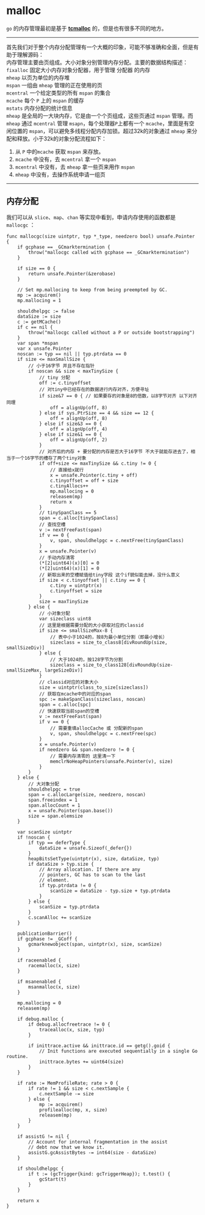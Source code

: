 # malloc
`go` 的内存管理最初是基于 **[tcmalloc](http://goog-perftools.sourceforge.net/doc/tcmalloc.html)** 的，但是也有很多不同的地方。  

-----------------------------------------------------------------------
首先我们对于整个内存分配管理有一个大概的印象，可能不够准确和全面，但是有助于理解源码：  
内存管理主要由页组成。大小对象分别管理内存分配。主要的数据结构描述：
`fixalloc` 固定大小内存对象分配器，用于管理 分配器 的内存  
`mheap` 以页为单位的内存堆  
`mspan` 一组由 `mheap` 管理的正在使用的页  
`mcentral` 一个给定类型的所有 `mspan` 的集合  
`mcache` 每个 `P` 上的 `mspan` 的缓存  
`mstats` 内存分配的统计信息  
`mheap` 是全局的一大块内存，它是由一个个页组成，这些页通过 `mspan` 管理。而 `mheap` 通过 `mcentral` 管理 `msapn`，每个处理器`P`上都有一个 `mcache`，里面是有空闲位置的 `mspan`，可以避免多线程分配内存加锁。超过32k的对象通过 `mheap` 来分配和释放。小于32k的对象分配流程如下：
1. 从 `P` 中的`mcache` 获取 `mspan` 来存放。
2. `mcache` 中没有，去 `mcentral` 拿一个 `mspan`
3. `mcentral` 中没有，去 `mheap` 拿一些页来用作 `mspan`
4. `mheap` 中没有，去操作系统申请一组页
------------------------------------------------------------------------

## 内存分配
我们可以从 `slice`、`map`、`chan` 等实现中看到，申请内存使用的函数都是 `mallocgc` ：
```
func mallocgc(size uintptr, typ *_type, needzero bool) unsafe.Pointer {
    if gcphase == _GCmarktermination {
        throw("mallocgc called with gcphase == _GCmarktermination")
    }

    if size == 0 {
        return unsafe.Pointer(&zerobase)
    }

    // Set mp.mallocing to keep from being preempted by GC.
    mp := acquirem()
    mp.mallocing = 1

    shouldhelpgc := false
    dataSize := size
    c := getMCache()
    if c == nil {
        throw("mallocgc called without a P or outside bootstrapping")
    }
    var span *mspan
    var x unsafe.Pointer
    noscan := typ == nil || typ.ptrdata == 0
    if size <= maxSmallSize {
        // 小于16字节 并且不存在指针
        if noscan && size < maxTinySize {
            // tiny 分配
            off := c.tinyoffset
            // 对tiny中已经存在的数据进行内存对齐，方便寻址
            if size&7 == 0 { // 如果要存的对象是8的倍数，以8字节对齐 以下对齐同理
                off = alignUp(off, 8)
            } else if sys.PtrSize == 4 && size == 12 {
                off = alignUp(off, 8)
            } else if size&3 == 0 {
                off = alignUp(off, 4)
            } else if size&1 == 0 {
                off = alignUp(off, 2)
            }
            // 对齐后的内存 + 要分配的内存是否大于16字节 不大于就能存进去了，相当于一个16字节的槽存了两个tiny对象
            if off+size <= maxTinySize && c.tiny != 0 {
                // 直接给x就行
                x = unsafe.Pointer(c.tiny + off)
                c.tinyoffset = off + size
                c.tinyAllocs++
                mp.mallocing = 0
                releasem(mp)
                return x
            }
            // tinySpanClass == 5
            span = c.alloc[tinySpanClass]
            // 查找空槽
            v := nextFreeFast(span)
            if v == 0 {
                v, span, shouldhelpgc = c.nextFree(tinySpanClass)
            }
            x = unsafe.Pointer(v)
            // 手动内存清零
            (*[2]uint64)(x)[0] = 0
            (*[2]uint64)(x)[1] = 0
            // 新取出来的空槽赋值给tiny字段 这个if貌似能去掉，没什么意义
            if size < c.tinyoffset || c.tiny == 0 {
                c.tiny = uintptr(x)
                c.tinyoffset = size
            }
            size = maxTinySize
        } else {
            // 小对象分配
            var sizeclass uint8
            // 这里是根据需要分配的大小获取对应的classid
            if size <= smallSizeMax-8 {
                // 表中小于1024的，按8为最小单位分割（即最小增长）
                sizeclass = size_to_class8[divRoundUp(size, smallSizeDiv)]
            } else {
                // 大于1024的，按128字节为分割
                sizeclass = size_to_class128[divRoundUp(size-smallSizeMax, largeSizeDiv)]
            }
            // classid对应的对象大小
            size = uintptr(class_to_size[sizeclass])
            // 获取在mcache中的对应的span
            spc := makeSpanClass(sizeclass, noscan)
            span = c.alloc[spc]
            // 快速获取当前span的空槽
            v := nextFreeFast(span)
            if v == 0 {
                // 需要重填allocCache 或 分配新的span
                v, span, shouldhelpgc = c.nextFree(spc)
            }
            x = unsafe.Pointer(v)
            if needzero && span.needzero != 0 {
                // 需要内存清零的 这里清一下
                memclrNoHeapPointers(unsafe.Pointer(v), size)
            }
        }
    } else {
        // 大对象分配
        shouldhelpgc = true
        span = c.allocLarge(size, needzero, noscan)
        span.freeindex = 1
        span.allocCount = 1
        x = unsafe.Pointer(span.base())
        size = span.elemsize
    }

    var scanSize uintptr
    if !noscan {
        if typ == deferType {
            dataSize = unsafe.Sizeof(_defer{})
        }
        heapBitsSetType(uintptr(x), size, dataSize, typ)
        if dataSize > typ.size {
            // Array allocation. If there are any
            // pointers, GC has to scan to the last
            // element.
            if typ.ptrdata != 0 {
                scanSize = dataSize - typ.size + typ.ptrdata
            }
        } else {
            scanSize = typ.ptrdata
        }
        c.scanAlloc += scanSize
    }

    publicationBarrier()
    if gcphase != _GCoff {
        gcmarknewobject(span, uintptr(x), size, scanSize)
    }

    if raceenabled {
        racemalloc(x, size)
    }

    if msanenabled {
        msanmalloc(x, size)
    }

    mp.mallocing = 0
    releasem(mp)

    if debug.malloc {
        if debug.allocfreetrace != 0 {
            tracealloc(x, size, typ)
        }

        if inittrace.active && inittrace.id == getg().goid {
            // Init functions are executed sequentially in a single Go routine.
            inittrace.bytes += uint64(size)
        }
    }

    if rate := MemProfileRate; rate > 0 {
        if rate != 1 && size < c.nextSample {
            c.nextSample -= size
        } else {
            mp := acquirem()
            profilealloc(mp, x, size)
            releasem(mp)
        }
    }

    if assistG != nil {
        // Account for internal fragmentation in the assist
        // debt now that we know it.
        assistG.gcAssistBytes -= int64(size - dataSize)
    }

    if shouldhelpgc {
        if t := (gcTrigger{kind: gcTriggerHeap}); t.test() {
            gcStart(t)
        }
    }

    return x
}
```

